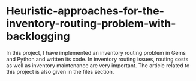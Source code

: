 # Heuristic-approaches-for-the-inventory-routing-problem-with-backlogging
In this project, I have implemented an inventory routing problem in Gems and Python and written its code. In inventory routing issues, routing costs as well as inventory maintenance are very important.
The article related to this project is also given in the files section.

